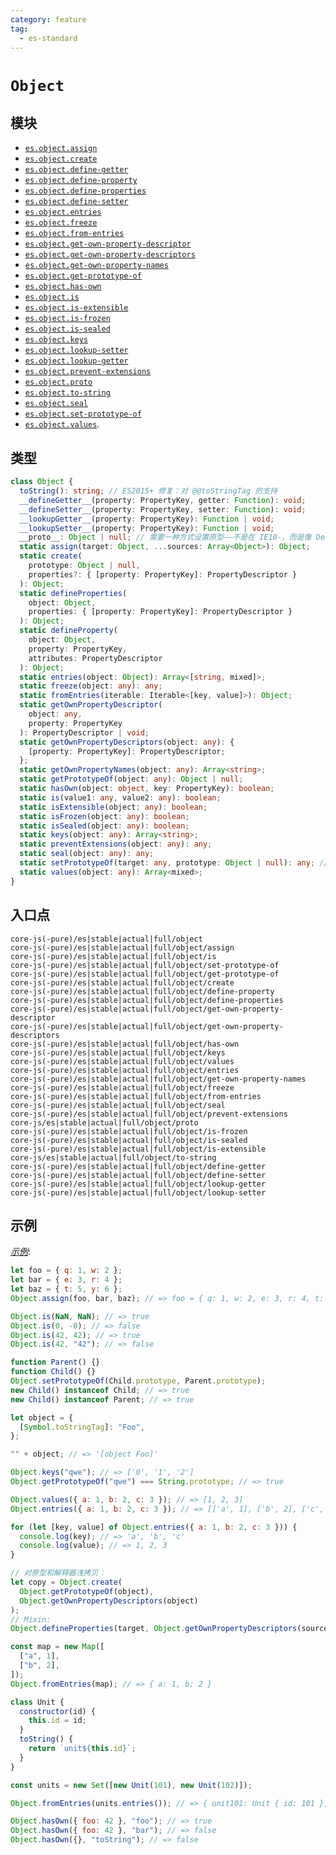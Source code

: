 ```yaml
---
category: feature
tag:
  - es-standard
---
```


# `Object`

## 模块

- [`es.object.assign`](https://github.com/zloirock/core-js/blob/master/packages/core-js/modules/es.object.assign.js)
- [`es.object.create`](https://github.com/zloirock/core-js/blob/master/packages/core-js/modules/es.object.create.js)
- [`es.object.define-getter`](https://github.com/zloirock/core-js/blob/master/packages/core-js/modules/es.object.define-getter.js)
- [`es.object.define-property`](https://github.com/zloirock/core-js/blob/master/packages/core-js/modules/es.object.define-property.js)
- [`es.object.define-properties`](https://github.com/zloirock/core-js/blob/master/packages/core-js/modules/es.object.es.object.define-properties.js)
- [`es.object.define-setter`](https://github.com/zloirock/core-js/blob/master/packages/core-js/modules/es.object.define-setter.js)
- [`es.object.entries`](https://github.com/zloirock/core-js/blob/master/packages/core-js/modules/es.object.entries.js)
- [`es.object.freeze`](https://github.com/zloirock/core-js/blob/master/packages/core-js/modules/es.object.freeze.js)
- [`es.object.from-entries`](https://github.com/zloirock/core-js/blob/master/packages/core-js/modules/es.object.from-entries.js)
- [`es.object.get-own-property-descriptor`](https://github.com/zloirock/core-js/blob/master/packages/core-js/modules/es.object.get-own-property-descriptor.js)
- [`es.object.get-own-property-descriptors`](https://github.com/zloirock/core-js/blob/master/packages/core-js/modules/es.object.get-own-property-descriptors.js)
- [`es.object.get-own-property-names`](https://github.com/zloirock/core-js/blob/master/packages/core-js/modules/es.object.get-own-property-names.js)
- [`es.object.get-prototype-of`](https://github.com/zloirock/core-js/blob/master/packages/core-js/modules/es.object.get-prototype-of.js)
- [`es.object.has-own`](https://github.com/zloirock/core-js/blob/master/packages/core-js/modules/es.object.has-own.js)
- [`es.object.is`](https://github.com/zloirock/core-js/blob/master/packages/core-js/modules/es.object.is.js)
- [`es.object.is-extensible`](https://github.com/zloirock/core-js/blob/master/packages/core-js/modules/es.object.is-extensible.js)
- [`es.object.is-frozen`](https://github.com/zloirock/core-js/blob/master/packages/core-js/modules/es.object.is-frozen.js)
- [`es.object.is-sealed`](https://github.com/zloirock/core-js/blob/master/packages/core-js/modules/es.object.is-sealed.js)
- [`es.object.keys`](https://github.com/zloirock/core-js/blob/master/packages/core-js/modules/es.object.keys.js)
- [`es.object.lookup-setter`](https://github.com/zloirock/core-js/blob/master/packages/core-js/modules/es.object.lookup-setter.js)
- [`es.object.lookup-getter`](https://github.com/zloirock/core-js/blob/master/packages/core-js/modules/es.object.lookup-getter.js)
- [`es.object.prevent-extensions`](https://github.com/zloirock/core-js/blob/master/packages/core-js/modules/es.object.prevent-extensions.js)
- [`es.object.proto`](https://github.com/zloirock/core-js/blob/master/packages/core-js/modules/es.object.proto.js)
- [`es.object.to-string`](https://github.com/zloirock/core-js/blob/master/packages/core-js/modules/es.object.to-string.js)
- [`es.object.seal`](https://github.com/zloirock/core-js/blob/master/packages/core-js/modules/es.object.seal.js)
- [`es.object.set-prototype-of`](https://github.com/zloirock/core-js/blob/master/packages/core-js/modules/es.object.set-prototype-of.js)
- [`es.object.values`](https://github.com/zloirock/core-js/blob/master/packages/core-js/modules/es.object.values.js).

## 类型

```ts
class Object {
  toString(): string; // ES2015+ 修复：对 @@toStringTag 的支持
  __defineGetter__(property: PropertyKey, getter: Function): void;
  __defineSetter__(property: PropertyKey, setter: Function): void;
  __lookupGetter__(property: PropertyKey): Function | void;
  __lookupSetter__(property: PropertyKey): Function | void;
  __proto__: Object | null; // 需要一种方式设置原型——不是在 IE10-，而是像 Deno 这样的现代引擎
  static assign(target: Object, ...sources: Array<Object>): Object;
  static create(
    prototype: Object | null,
    properties?: { [property: PropertyKey]: PropertyDescriptor }
  ): Object;
  static defineProperties(
    object: Object,
    properties: { [property: PropertyKey]: PropertyDescriptor }
  ): Object;
  static defineProperty(
    object: Object,
    property: PropertyKey,
    attributes: PropertyDescriptor
  ): Object;
  static entries(object: Object): Array<[string, mixed]>;
  static freeze(object: any): any;
  static fromEntries(iterable: Iterable<[key, value]>): Object;
  static getOwnPropertyDescriptor(
    object: any,
    property: PropertyKey
  ): PropertyDescriptor | void;
  static getOwnPropertyDescriptors(object: any): {
    [property: PropertyKey]: PropertyDescriptor;
  };
  static getOwnPropertyNames(object: any): Array<string>;
  static getPrototypeOf(object: any): Object | null;
  static hasOwn(object: object, key: PropertyKey): boolean;
  static is(value1: any, value2: any): boolean;
  static isExtensible(object: any): boolean;
  static isFrozen(object: any): boolean;
  static isSealed(object: any): boolean;
  static keys(object: any): Array<string>;
  static preventExtensions(object: any): any;
  static seal(object: any): any;
  static setPrototypeOf(target: any, prototype: Object | null): any; // 需要 __proto__ - IE11+
  static values(object: any): Array<mixed>;
}
```

## 入口点

```
core-js(-pure)/es|stable|actual|full/object
core-js(-pure)/es|stable|actual|full/object/assign
core-js(-pure)/es|stable|actual|full/object/is
core-js(-pure)/es|stable|actual|full/object/set-prototype-of
core-js(-pure)/es|stable|actual|full/object/get-prototype-of
core-js(-pure)/es|stable|actual|full/object/create
core-js(-pure)/es|stable|actual|full/object/define-property
core-js(-pure)/es|stable|actual|full/object/define-properties
core-js(-pure)/es|stable|actual|full/object/get-own-property-descriptor
core-js(-pure)/es|stable|actual|full/object/get-own-property-descriptors
core-js(-pure)/es|stable|actual|full/object/has-own
core-js(-pure)/es|stable|actual|full/object/keys
core-js(-pure)/es|stable|actual|full/object/values
core-js(-pure)/es|stable|actual|full/object/entries
core-js(-pure)/es|stable|actual|full/object/get-own-property-names
core-js(-pure)/es|stable|actual|full/object/freeze
core-js(-pure)/es|stable|actual|full/object/from-entries
core-js(-pure)/es|stable|actual|full/object/seal
core-js(-pure)/es|stable|actual|full/object/prevent-extensions
core-js/es|stable|actual|full/object/proto
core-js(-pure)/es|stable|actual|full/object/is-frozen
core-js(-pure)/es|stable|actual|full/object/is-sealed
core-js(-pure)/es|stable|actual|full/object/is-extensible
core-js/es|stable|actual|full/object/to-string
core-js(-pure)/es|stable|actual|full/object/define-getter
core-js(-pure)/es|stable|actual|full/object/define-setter
core-js(-pure)/es|stable|actual|full/object/lookup-getter
core-js(-pure)/es|stable|actual|full/object/lookup-setter
```

## 示例

[_示例_](https://is.gd/udzZq0):

```js
let foo = { q: 1, w: 2 };
let bar = { e: 3, r: 4 };
let baz = { t: 5, y: 6 };
Object.assign(foo, bar, baz); // => foo = { q: 1, w: 2, e: 3, r: 4, t: 5, y: 6 }

Object.is(NaN, NaN); // => true
Object.is(0, -0); // => false
Object.is(42, 42); // => true
Object.is(42, "42"); // => false

function Parent() {}
function Child() {}
Object.setPrototypeOf(Child.prototype, Parent.prototype);
new Child() instanceof Child; // => true
new Child() instanceof Parent; // => true

let object = {
  [Symbol.toStringTag]: "Foo",
};

"" + object; // => '[object Foo]'

Object.keys("qwe"); // => ['0', '1', '2']
Object.getPrototypeOf("qwe") === String.prototype; // => true

Object.values({ a: 1, b: 2, c: 3 }); // => [1, 2, 3]
Object.entries({ a: 1, b: 2, c: 3 }); // => [['a', 1], ['b', 2], ['c', 3]]

for (let [key, value] of Object.entries({ a: 1, b: 2, c: 3 })) {
  console.log(key); // => 'a', 'b', 'c'
  console.log(value); // => 1, 2, 3
}

// 对原型和解释器浅拷贝：
let copy = Object.create(
  Object.getPrototypeOf(object),
  Object.getOwnPropertyDescriptors(object)
);
// Mixin:
Object.defineProperties(target, Object.getOwnPropertyDescriptors(source));

const map = new Map([
  ["a", 1],
  ["b", 2],
]);
Object.fromEntries(map); // => { a: 1, b: 2 }

class Unit {
  constructor(id) {
    this.id = id;
  }
  toString() {
    return `unit${this.id}`;
  }
}

const units = new Set([new Unit(101), new Unit(102)]);

Object.fromEntries(units.entries()); // => { unit101: Unit { id: 101 }, unit102: Unit { id: 102 } }

Object.hasOwn({ foo: 42 }, "foo"); // => true
Object.hasOwn({ foo: 42 }, "bar"); // => false
Object.hasOwn({}, "toString"); // => false
```
